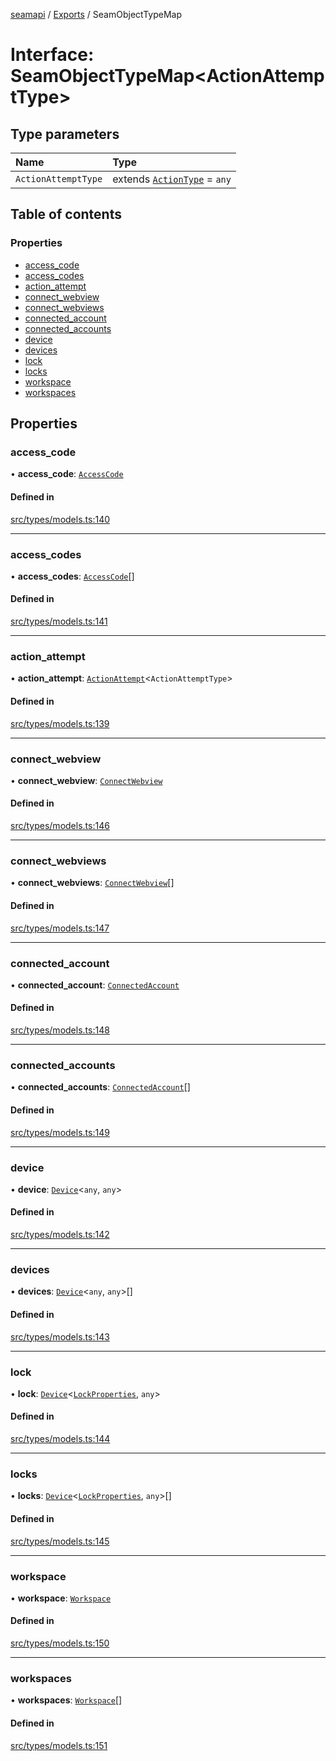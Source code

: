 [seamapi](../README.md) / [Exports](../modules.md) / SeamObjectTypeMap

# Interface: SeamObjectTypeMap<ActionAttemptType\>

## Type parameters

| Name | Type |
| :------ | :------ |
| `ActionAttemptType` | extends [`ActionType`](../modules.md#actiontype) = `any` |

## Table of contents

### Properties

- [access\_code](SeamObjectTypeMap.md#access_code)
- [access\_codes](SeamObjectTypeMap.md#access_codes)
- [action\_attempt](SeamObjectTypeMap.md#action_attempt)
- [connect\_webview](SeamObjectTypeMap.md#connect_webview)
- [connect\_webviews](SeamObjectTypeMap.md#connect_webviews)
- [connected\_account](SeamObjectTypeMap.md#connected_account)
- [connected\_accounts](SeamObjectTypeMap.md#connected_accounts)
- [device](SeamObjectTypeMap.md#device)
- [devices](SeamObjectTypeMap.md#devices)
- [lock](SeamObjectTypeMap.md#lock)
- [locks](SeamObjectTypeMap.md#locks)
- [workspace](SeamObjectTypeMap.md#workspace)
- [workspaces](SeamObjectTypeMap.md#workspaces)

## Properties

### access\_code

• **access\_code**: [`AccessCode`](AccessCode.md)

#### Defined in

[src/types/models.ts:140](https://github.com/hello-seam/seamapi-javascript/blob/main/src/types/models.ts#L140)

___

### access\_codes

• **access\_codes**: [`AccessCode`](AccessCode.md)[]

#### Defined in

[src/types/models.ts:141](https://github.com/hello-seam/seamapi-javascript/blob/main/src/types/models.ts#L141)

___

### action\_attempt

• **action\_attempt**: [`ActionAttempt`](../modules.md#actionattempt)<`ActionAttemptType`\>

#### Defined in

[src/types/models.ts:139](https://github.com/hello-seam/seamapi-javascript/blob/main/src/types/models.ts#L139)

___

### connect\_webview

• **connect\_webview**: [`ConnectWebview`](ConnectWebview.md)

#### Defined in

[src/types/models.ts:146](https://github.com/hello-seam/seamapi-javascript/blob/main/src/types/models.ts#L146)

___

### connect\_webviews

• **connect\_webviews**: [`ConnectWebview`](ConnectWebview.md)[]

#### Defined in

[src/types/models.ts:147](https://github.com/hello-seam/seamapi-javascript/blob/main/src/types/models.ts#L147)

___

### connected\_account

• **connected\_account**: [`ConnectedAccount`](ConnectedAccount.md)

#### Defined in

[src/types/models.ts:148](https://github.com/hello-seam/seamapi-javascript/blob/main/src/types/models.ts#L148)

___

### connected\_accounts

• **connected\_accounts**: [`ConnectedAccount`](ConnectedAccount.md)[]

#### Defined in

[src/types/models.ts:149](https://github.com/hello-seam/seamapi-javascript/blob/main/src/types/models.ts#L149)

___

### device

• **device**: [`Device`](Device.md)<`any`, `any`\>

#### Defined in

[src/types/models.ts:142](https://github.com/hello-seam/seamapi-javascript/blob/main/src/types/models.ts#L142)

___

### devices

• **devices**: [`Device`](Device.md)<`any`, `any`\>[]

#### Defined in

[src/types/models.ts:143](https://github.com/hello-seam/seamapi-javascript/blob/main/src/types/models.ts#L143)

___

### lock

• **lock**: [`Device`](Device.md)<[`LockProperties`](LockProperties.md), `any`\>

#### Defined in

[src/types/models.ts:144](https://github.com/hello-seam/seamapi-javascript/blob/main/src/types/models.ts#L144)

___

### locks

• **locks**: [`Device`](Device.md)<[`LockProperties`](LockProperties.md), `any`\>[]

#### Defined in

[src/types/models.ts:145](https://github.com/hello-seam/seamapi-javascript/blob/main/src/types/models.ts#L145)

___

### workspace

• **workspace**: [`Workspace`](Workspace.md)

#### Defined in

[src/types/models.ts:150](https://github.com/hello-seam/seamapi-javascript/blob/main/src/types/models.ts#L150)

___

### workspaces

• **workspaces**: [`Workspace`](Workspace.md)[]

#### Defined in

[src/types/models.ts:151](https://github.com/hello-seam/seamapi-javascript/blob/main/src/types/models.ts#L151)
